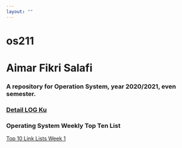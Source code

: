 ```yaml
---
layout: ""
---
```



# os211
# Aimar Fikri Salafi
###  A repository for Operation System, year 2020/2021, even semester.

### [Detail LOG Ku](https://github.com/Night1010/os211/blob/master/TXT/mylog.txt ) 


### Operating System Weekly Top Ten List
 [Top 10 Link Lists Week 1](./w01)
